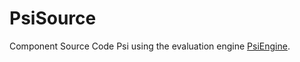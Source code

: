 # PsiSource
Component Source Code Psi using the evaluation engine [PsiEngine](http://hilas.ii.uam.es).
